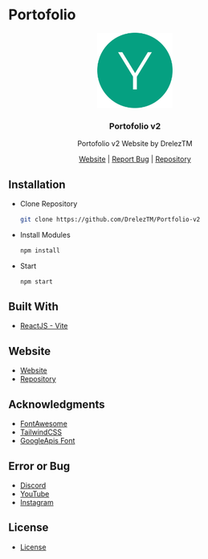 # Portofolio
<p align="center">
  <img alt="@portofolio-v2" style="width: 150px;" src="https://raw.githubusercontent.com/DrelezTM/Portfolio-v2/refs/heads/main/public/icon.svg">
</p>
<div align="center">
  <h3>Portofolio v2</h3>
  <p>Portofolio v2 Website by DrelezTM</p>
</div>
<div align="center">
  <a href="https://www.yazidyusuf.my.id/">Website</a> | <a href="https://discord.gg/9BaNBVNtw4">Report Bug</a> | <a href="https://github.com/DrelezTM/Portfolio-v2">Repository</a>
</div>

## Installation
* Clone Repository
  ```sh
  git clone https://github.com/DrelezTM/Portfolio-v2
  ```
* Install Modules
  ```sh
  npm install
  ```
* Start
  ```sh
  npm start
  ```

## Built With
* [ReactJS - Vite](https://vite.dev/guide/)

## Website
* [Website](https://www.yazidyusuf.my.id/)
* [Repository](https://github.com/DrelezTM/Portfolio-v2)

## Acknowledgments
* [FontAwesome](https://fontawesome.com/)
* [TailwindCSS](https://tailwindcss.com/docs/installation/using-vite)
* [GoogleApis Font](https://fonts.googleapis.com)

## Error or Bug
* [Discord](https://dsc.gg/DrelezTM)
* [YouTube](https://www.youtube.com/p/DrelezTM)
* [Instagram](https://www.instagram.com/DrelezTM)

## License
* [License](https://github.com/DrelezTM/Portfolio-v2/blob/main/LICENSE)
